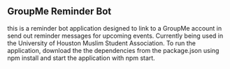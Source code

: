 ## GroupMe Reminder Bot
this is a reminder bot application designed to link to a GroupMe account in send out reminder messages for upcoming events. 
Currently being used in the University of Houston Muslim Student Association.
To run the application, download the the dependencies from the package.json using npm install and start the application with npm start.
